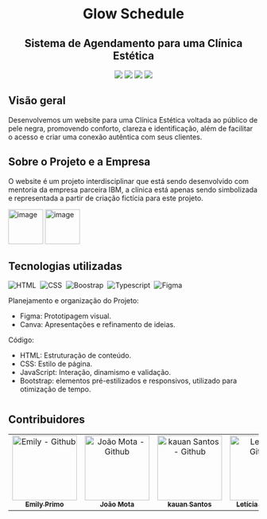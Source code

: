<div align="center"> 
  
# Glow Schedule
## Sistema de Agendamento para uma Clínica Estética


  <a href="glow_schedule" target="_blank"><img src="https://img.shields.io/badge/Código do WebSite-EBF3F8?style=for-the-badge&logo=github&logoColor=CB6373"></a> 
  <a href="https://github.com/emycspri/Glow_Schedule_App.git" target="_blank"><img src="https://img.shields.io/badge/Aplicativo-EBF3F8?style=for-the-badge&logo=github&logoColor=CB6373"></a> 
  <a href="https://www.figma.com/file/AsyqBSFvNkSN8ZIIzuKlQ2/Cl%C3%ADnica-Est%C3%A9tica?type=design&t=1ZkGzKG2SFcM01Rr-6" target="_blank"><img src="https://img.shields.io/badge/-figma-EBF3F8?style=for-the-badge&logo=figma&logoColor=CB6373"></a> 
   <a href="https://www.canva.com/design/DAGV6NnPNY0/8DY3YfCoRzvQSBId8KBvaQ/view?utm_content=DAGV6NnPNY0&utm_campaign=designshare&utm_medium=link&utm_source=editor" target="_blank"><img src="https://img.shields.io/badge/-Apresentação-EBF3F8?style=for-the-badge&logo=canva&logoColor=CB6373"></a>
</div>

## Visão geral

Desenvolvemos um website para uma Clínica Estética voltada ao público de pele negra, promovendo conforto, clareza e identificação, além de facilitar o acesso e criar uma conexão autêntica com seus clientes.

## Sobre o Projeto e a Empresa

O website é um projeto interdisciplinar que está sendo desenvolvido com mentoria da empresa parceira IBM, a clínica está apenas sendo simbolizada e representada a partir de criação fictícia para este projeto.

<img width="70" alt="image" src="https://github.com/user-attachments/assets/ac7280c6-4bb5-439c-894b-0ae3c7bbfab5">
<img width="70" alt="image" src="https://github.com/user-attachments/assets/704cc48c-10ca-4d9d-bdf6-6936a514900e">

## Tecnologias utilizadas

![HTML](https://img.shields.io/badge/-HTML-0D1117?style=for-the-badge&logo=html5&labelColor=0D1117)&nbsp; 
![CSS](https://img.shields.io/badge/-CSS-0D1117?style=for-the-badge&logo=CSS3&logoColor=1572B6&labelColor=0D1117)&nbsp;
![Boostrap](https://img.shields.io/badge/-boostrap-0D1117?style=for-the-badge&logo=bootstrap&labelColor=0D1117)&nbsp;
![Typescript](https://img.shields.io/badge/-JavaScript-0D1117?style=for-the-badge&logo=javascript&labelColor=0D1117&textColor=0D1117)&nbsp;
![Figma](https://img.shields.io/badge/-figma-0D1117?style=for-the-badge&logo=figma&labelColor=0D1117)

 Planejamento e organização do Projeto:
- Figma: Prototipagem visual.
- Canva: Apresentações e refinamento de ideias.
  
Código:
- HTML: Estruturação de conteúdo.
- CSS: Estilo de página.
- JavaScript: Interação, dinamismo e validação.
- Bootstrap: elementos pré-estilizados e responsivos, utilizado para otimização de tempo.
  
#

## Contribuidores

  <table>
    <tr>
      <td align="center">
         <a href="https://github.com/emycspri">
          <img src="https://avatars.githubusercontent.com/u/127248691?v=4" width="130px;" alt="Emily - Github"/><br>
          <sub>
            <b>Emily Primo</b>
          </sub> <br>
        </a>
      </td>
      <td align="center">
         <a href="https://github.com/joaopedrosantanamotalol">
          <img src="https://avatars.githubusercontent.com/u/125403880?v=4" width="130px;" alt="João Mota - Github"/><br>
          <sub>
            <b>João Mota</b>
          </sub> <br>
        </a>
      </td>
      <td align="center">
        <a href="https://github.com/KauanSantos789">
          <img src="https://avatars.githubusercontent.com/u/125403442?v=4"  width="130px;" alt="kauan Santos - Github"/><br>
          <sub>
            <b>kauan Santos</b>
          </sub> <br> 
        </a>
      </td>
      <td align="center">
          <a href="https://github.com/Lehguanaes">
          <img src="https://avatars.githubusercontent.com/u/125403978?v=4"  width="130px;" alt="Letícia - Github"/><br>
           <sub>
            <b>Letícia Guanaes</b>
            </sub> <br>
        </a>
      </td>
      <td align="center">
        <a href="https://github.com/n1ico">
          <img src="https://avatars.githubusercontent.com/u/125403659?v=4" width="130px;" alt="Nico - Github"/><br>
          <sub>
              <b>Nico</b>
          </sub> <br>
        </a>
      </td>
      <td align="center">
        <a href="https://github.com/N1k0145">
          <img src="https://avatars.githubusercontent.com/u/131282424?v=4" width="130px;" alt="Nicolas - Github"/><br>
          <sub>
              <b>Nicolas</b>
          </sub> <br>
        </a>
      </td>
    </tr>
  </table>
